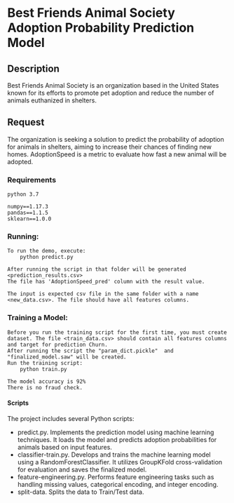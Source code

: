 # Best Friends Animal Society Adoption Probability Prediction Model

## Description
Best Friends Animal Society is an organization based in the United States known for its efforts to promote pet adoption and reduce the number of animals euthanized in shelters.

## Request
The organization is seeking a solution to predict the probability of adoption for animals in shelters, aiming to increase their chances of finding new homes.
AdoptionSpeed is a metric to evaluate how fast a new animal will be adopted.


### Requirements

    python 3.7

    numpy==1.17.3
    pandas==1.1.5
    sklearn==1.0.0

### Running:

    To run the demo, execute:
        python predict.py 

    After running the script in that folder will be generated <prediction_results.csv> 
    The file has 'AdoptionSpeed_pred' column with the result value.

    The input is expected csv file in the same folder with a name <new_data.csv>. The file should have all features columns. 

### Training a Model:

    Before you run the training script for the first time, you must create dataset. The file <train_data.csv> should contain all features columns and target for prediction Churn.
    After running the script the "param_dict.pickle"  and "finalized_model.saw" will be created.
    Run the training script:
        python train.py

    The model accuracy is 92%
    There is no fraud check.


#### Scripts
The project includes several Python scripts:
- predict.py. Implements the prediction model using machine learning techniques. It loads the model and predicts adoption probabilities for animals based on input features.
- classifier-train.py. Develops and trains the machine learning model using a RandomForestClassifier. It utilizes GroupKFold cross-validation for evaluation and saves the finalized model.
- feature-engineering.py. Performs feature engineering tasks such as handling missing values, categorical encoding, and integer encoding.
- split-data. Splits the data to Train/Test data.